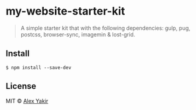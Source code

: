 # my-website-starter-kit 

> A simple starter kit that with the following dependencies: gulp, pug, postcss, browser-sync, imagemin & lost-grid.

## Install

```
$ npm install --save-dev
```

## License

MIT © [Alex Yakir](http://alexyakir.com/)

